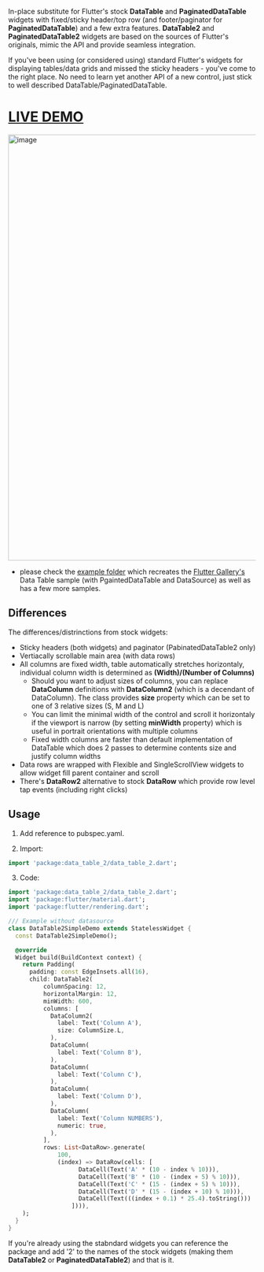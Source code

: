 In-place substitute for Flutter's stock **DataTable** and **PaginatedDataTable** widgets with fixed/sticky header/top row (and footer/paginator for **PaginatedDataTable**) and a few extra features. **DataTable2** and **PaginatedDataTable2** widgets are based on the sources of Flutter's originals, mimic the API and provide seamless integration.

If you've been using (or considered using) standard Flutter's widgets for displaying tables/data grids and missed the sticky headers - you've come to the right place. No need to learn yet another API of a new control, just stick to well described DataTable/PaginatedDataTable.

# [LIVE DEMO](https://maxim-saplin.github.io/data_table_2/)
<img width="866" alt="image" src="https://user-images.githubusercontent.com/7947027/115952188-48c4e600-a4ed-11eb-9ff9-e5b4deaf9580.png">

- please check the [example folder](https://github.com/maxim-saplin/data_table_2/tree/main/example) which recreates the [Flutter Gallery's](https://gallery.flutter.dev/#/demo/data-table) Data Table sample (with PgaintedDataTable and DataSource) as well as has a few more samples.

## Differences
The differences/distrinctions from stock widgets:
- Sticky headers (both widgets) and paginator (PabinatedDataTable2 only)
- Vertiacally scrollable main area (with data rows)
- All columns are fixed width, table automatically stretches horizontaly, individual column width is determined as **(Width)/(Number of Columns)**
  - Should you want to adjust sizes of columns, you can replace  **DataColumn** definitions with **DataColumn2** (which is a decendant of DataColumn). The class provides **size** property which can be set to one of 3 relative sizes (S, M and L)
  - You can limit the minimal width of the control and scroll it horizontaly if the viewport is narrow (by setting **minWidth** property) which is useful in portrait orientations with multiple columns
  - Fixed width columns are faster than default implementation of DataTable which does 2 passes to determine contents size and justify column widths
- Data rows are wrapped with Flexible and SingleScrollView widgets to allow widget fill parent container and scroll
- There's **DataRow2** alternative to stock **DataRow** which provide row level tap events (including right clicks)

## Usage

1. Add reference to pubspec.yaml.

2. Import:
```dart
import 'package:data_table_2/data_table_2.dart';
```

3. Code:
```dart
import 'package:data_table_2/data_table_2.dart';
import 'package:flutter/material.dart';
import 'package:flutter/rendering.dart';

/// Example without datasource
class DataTable2SimpleDemo extends StatelessWidget {
  const DataTable2SimpleDemo();

  @override
  Widget build(BuildContext context) {
    return Padding(
      padding: const EdgeInsets.all(16),
      child: DataTable2(
          columnSpacing: 12,
          horizontalMargin: 12,
          minWidth: 600,
          columns: [
            DataColumn2(
              label: Text('Column A'),
              size: ColumnSize.L,
            ),
            DataColumn(
              label: Text('Column B'),
            ),
            DataColumn(
              label: Text('Column C'),
            ),
            DataColumn(
              label: Text('Column D'),
            ),
            DataColumn(
              label: Text('Column NUMBERS'),
              numeric: true,
            ),
          ],
          rows: List<DataRow>.generate(
              100,
              (index) => DataRow(cells: [
                    DataCell(Text('A' * (10 - index % 10))),
                    DataCell(Text('B' * (10 - (index + 5) % 10))),
                    DataCell(Text('C' * (15 - (index + 5) % 10))),
                    DataCell(Text('D' * (15 - (index + 10) % 10))),
                    DataCell(Text(((index + 0.1) * 25.4).toString()))
                  ]))),
    );
  }
}

```
If you're already using the stabndard widgets you can reference the package and add '2' to the names of the stock widgets (making them **DataTable2** or **PaginatedDataTable2**) and that is it. 
